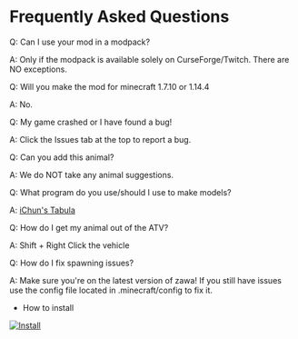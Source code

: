 # Frequently Asked Questions

Q: Can I use your mod in a modpack?

A: Only if the modpack is available solely on CurseForge/Twitch. There are NO exceptions.

Q: Will you make the mod for minecraft 1.7.10 or 1.14.4

A: No.

Q: My game crashed or I have found a bug!

A: Click the Issues tab at the top to report a bug.

Q: Can you add this animal?

A: We do NOT take any animal suggestions.

Q: What program do you use/should I use to make models?

A: [iChun's Tabula](https://minecraft.curseforge.com/projects/tabula-minecraft-modeler)

Q: How do I get my animal out of the ATV?

A: Shift + Right Click the vehicle

Q: How do I fix spawning issues?

A: Make sure you're on the latest version of zawa! If you still have issues use the config file located in .minecraft/config to fix it.




* How to install

[![Install](http://img.youtube.com/vi/qFdtD9AxQUM/0.jpg)](http://www.youtube.com/watch?v=qFdtD9AxQUM)
